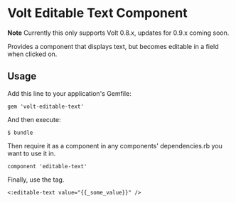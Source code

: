 # Volt Editable Text Component

**Note** Currently this only supports Volt 0.8.x, updates for 0.9.x coming soon.

Provides a component that displays text, but becomes editable in a field when clicked on.

## Usage

Add this line to your application's Gemfile:

    gem 'volt-editable-text'

And then execute:

    $ bundle

Then require it as a component in any components' dependencies.rb you want to use it in.

    component 'editable-text'
    
Finally, use the tag.

    <:editable-text value="{{_some_value}}" />
